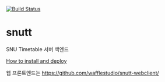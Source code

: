 [![Build Status](https://travis-ci.org/wafflestudio/snutt.svg?branch=master)](https://travis-ci.org/wafflestudio/snutt)

# snutt
SNU Timetable 서버 백엔드

[How to install and deploy](https://github.com/wafflestudio/snutt/wiki/Deploying-2.0.0)

웹 프론트엔드는 https://github.com/wafflestudio/snutt-webclient/
